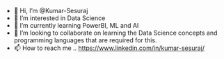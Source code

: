 - 👋 Hi, I’m @Kumar-Sesuraj
- 👀 I’m interested in Data Science
- 🌱 I’m currently learning PowerBI, ML and AI 
- 💞️ I’m looking to collaborate on learning the Data Science concepts and programming languages that are required for this.
- 📫 How to reach me .. https://www.linkedin.com/in/kumar-sesuraj/

<!---
Kumar-Sesuraj/Kumar-Sesuraj is a ✨ special ✨ repository because its `README.md` (this file) appears on your GitHub profile.
You can click the Preview link to take a look at your changes.
--->
